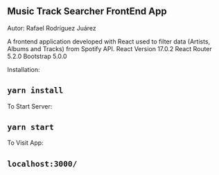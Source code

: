 ## Music Track Searcher FrontEnd App

Autor: Rafael Rodríguez Juárez

A frontend application developed with React used to filter data (Artists, Albums and Tracks) from Spotify API.
React Version 17.0.2
React Router 5.2.0
Bootstrap 5.0.0 

Installation:

## `yarn install`  

To Start Server:

## `yarn start`  

To Visit App:

## `localhost:3000/`  




